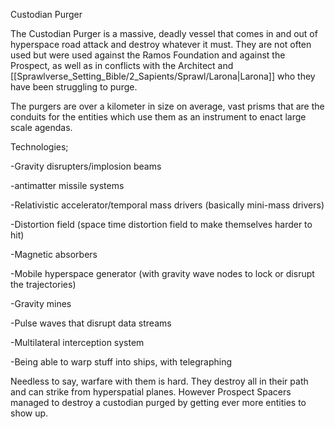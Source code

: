 
Custodian Purger

The Custodian Purger is a massive, deadly vessel that comes in and out of hyperspace road attack and destroy whatever it must. They are not often used but were used against the Ramos Foundation and against the Prospect, as well as in conflicts with the Architect and [[Sprawlverse_Setting_Bible/2_Sapients/Sprawl/Larona|Larona]] who they have been struggling to purge.

The purgers are over a kilometer in size on average, vast prisms that are the conduits for the entities which use them as an instrument to enact large scale agendas.

Technologies;

-Gravity disrupters/implosion beams

-antimatter missile systems

-Relativistic accelerator/temporal mass drivers (basically mini-mass drivers)

-Distortion field (space time distortion field to make themselves harder to hit)

-Magnetic absorbers

-Mobile hyperspace generator (with gravity wave nodes to lock or disrupt the trajectories)

-Gravity mines

-Pulse waves that disrupt data streams

-Multilateral interception system

-Being able to warp stuff into ships, with telegraphing

Needless to say, warfare with them is hard. They destroy all in their path and can strike from hyperspatial planes. However Prospect Spacers managed to destroy a custodian purged by getting ever more entities to show up.

